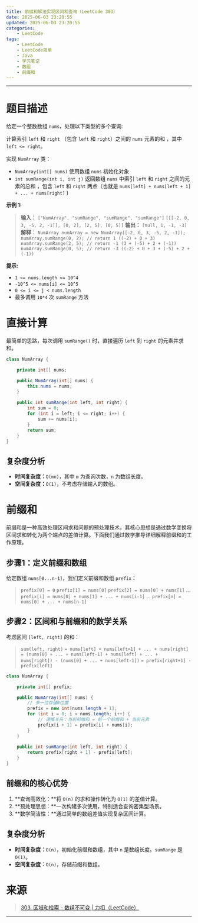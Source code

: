 ```yaml
---
title: 前缀和解法实现区间和查询（LeetCode 303）
date: 2025-06-03 23:20:55
updated: 2025-06-03 23:20:55
categories:
    - LeetCode
tags:
    - LeetCode
    - LeetCode简单
    - Java
    - 学习笔记
    - 数组
    - 前缀和
---
```

---

# 题目描述

给定一个整数数组  `nums`，处理以下类型的多个查询:

计算索引 `left` 和 `right` （包含 `left` 和 `right`）之间的 `nums` 元素的和 ，其中 `left <= right`。

实现 `NumArray` 类：

* `NumArray(int[] nums)` 使用数组 `nums` 初始化对象
* `int sumRange(int i, int j)` 返回数组 `nums` 中索引 `left` 和 `right` 之间的元素的总和 ，包含 `left` 和 `right` 两点（也就是 `nums[left] + nums[left + 1] + ... + nums[right]` )

**示例 1:**
> **输入：**
> `["NumArray", "sumRange", "sumRange", "sumRange"]`
> `[[[-2, 0, 3, -5, 2, -1]], [0, 2], [2, 5], [0, 5]]`
> **输出：**
> `[null, 1, -1, -3]`
> **解释：**
> `NumArray numArray = new NumArray([-2, 0, 3, -5, 2, -1]);`
> `numArray.sumRange(0, 2); // return 1 ((-2) + 0 + 3)`
> `numArray.sumRange(2, 5); // return -1 (3 + (-5) + 2 + (-1)) `
> `numArray.sumRange(0, 5); // return -3 ((-2) + 0 + 3 + (-5) + 2 + (-1))`

**提示:**
* `1 <= nums.length <= 10^4`
* `-10^5 <= nums[i] <= 10^5`
* `0 <= i <= j < nums.length`
* 最多调用 `10*4` 次 `sumRange` 方法

<!-- more -->

# 直接计算

最简单的思路，每次调用 `sumRange()` 时，直接遍历 `left` 到 `right` 的元素并求和。

```java
class NumArray {

    private int[] nums;

    public NumArray(int[] nums) {
        this.nums = nums;
    }
    
    public int sumRange(int left, int right) {
        int sum = 0;
        for (int i = left; i <= right; i++) {
            sum += nums[i];
        }
        return sum;
    }
}
```

## 复杂度分析

* **时间复杂度：**`O(mn)`，其中 `m` 为查询次数，`n` 为数组长度。
* **空间复杂度：**`O(1)`，不考虑存储输入的数组。

# 前缀和

前缀和是一种高效处理区间求和问题的预处理技术，其核心思想是通过数学变换将区间求和转化为两个端点的差值计算。下面我们通过数学推导详细解释前缀和的工作原理。

## 步骤1：定义前缀和数组

给定数组 `nums[0...n-1]`，我们定义前缀和数组 `prefix`：

> `prefix[0] = 0`
> `prefix[1] = nums[0]`
> `prefix[2] = nums[0] + nums[1]`
> ...
> `prefix[i] = nums[0] + nums[1] + ... + nums[i-1]`
> ...
> `prefix[n] = nums[0] + ... + nums[n-1]`

## 步骤2：区间和与前缀和的数学关系

考虑区间 `[left, right]` 的和：

> `sum(left, right)`
> `= nums[left] + nums[left+1] + ... + nums[right]`
> `= (nums[0] + ... + nums[left-1] + nums[left] + ... + nums[right]) - (nums[0] + ... + nums[left-1])`
> `= prefix[right+1] - prefix[left]`

```java
class NumArray {

    private int[] prefix;

    public NumArray(int[] nums) {
        // 多一位存储0位置
        prefix = new int[nums.length + 1];
        for (int i = 0; i < nums.length; i++) {
            // 递推关系：当前前缀和 = 前一个前缀和 + 当前元素
            prefix[i + 1] = prefix[i] + nums[i];
        }
    }
    
    public int sumRange(int left, int right) {
        return prefix[right + 1] - prefix[left];
    }
}
```

## 前缀和的核心优势
1. **查询高效化：**将 `O(n)` 的求和操作转化为 `O(1)` 的差值计算。
2. **预处理思想：**一次构建多次使用，特别适合查询密集型场景。
3. **数学简洁性：**通过简单的数组差值实现复杂区间计算。

## 复杂度分析

* **时间复杂度：**`O(n)`，初始化前缀和数组，其中 `n` 是数组长度。`sumRange` 是 `O(1)`。
* **空间复杂度：**`O(n)`，存储前缀和数组。

# 来源

> [303. 区域和检索 - 数组不可变 | 力扣（LeetCode）][1]

---

[1]: https://leetcode.cn/problems/range-sum-query-immutable/description/ "303. 区域和检索 - 数组不可变 | 力扣（LeetCode）"
